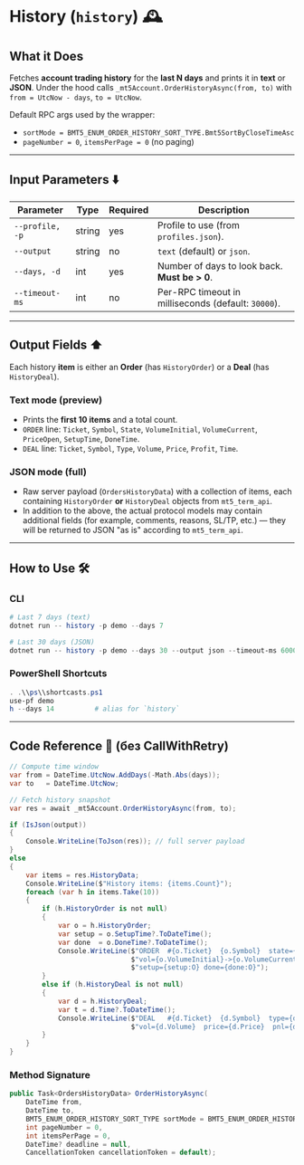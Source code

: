 # History (`history`) 🕰️

## What it Does

Fetches **account trading history** for the **last N days** and prints it in **text** or **JSON**.
Under the hood calls `_mt5Account.OrderHistoryAsync(from, to)` with `from = UtcNow - days`, `to = UtcNow`.

Default RPC args used by the wrapper:

* `sortMode = BMT5_ENUM_ORDER_HISTORY_SORT_TYPE.Bmt5SortByCloseTimeAsc`
* `pageNumber = 0`, `itemsPerPage = 0` (no paging)

---

## Input Parameters ⬇️

| Parameter       | Type   | Required | Description                                         |
| --------------- | ------ | -------- | --------------------------------------------------- |
| `--profile, -p` | string | yes      | Profile to use (from `profiles.json`).              |
| `--output`      | string | no       | `text` (default) or `json`.                         |
| `--days, -d`    | int    | yes      | Number of days to look back. **Must be > 0**.       |
| `--timeout-ms`  | int    | no       | Per-RPC timeout in milliseconds (default: `30000`). |

---

## Output Fields ⬆️

Each history **item** is either an **Order** (has `HistoryOrder`) or a **Deal** (has `HistoryDeal`).

### Text mode (preview)

* Prints the **first 10 items** and a total count.
* `ORDER` line: `Ticket`, `Symbol`, `State`, `VolumeInitial`, `VolumeCurrent`, `PriceOpen`, `SetupTime`, `DoneTime`.
* `DEAL`  line: `Ticket`, `Symbol`, `Type`, `Volume`, `Price`, `Profit`, `Time`.

### JSON mode (full)

* Raw server payload (`OrdersHistoryData`) with a collection of items, each containing `HistoryOrder` **or** `HistoryDeal` objects from `mt5_term_api`.
* In addition to the above, the actual protocol models may contain additional fields (for example, comments, reasons, SL/TP, etc.) — they will be returned to JSON "as is" according to `mt5_term_api`.

---

## How to Use 🛠️

### CLI

```powershell
# Last 7 days (text)
dotnet run -- history -p demo --days 7

# Last 30 days (JSON)
dotnet run -- history -p demo --days 30 --output json --timeout-ms 60000
```

### PowerShell Shortcuts

```powershell
. .\\ps\\shortcasts.ps1
use-pf demo
h --days 14          # alias for `history`
```

---

## Code Reference 🧩 (без CallWithRetry)

```csharp
// Compute time window
var from = DateTime.UtcNow.AddDays(-Math.Abs(days));
var to   = DateTime.UtcNow;

// Fetch history snapshot
var res = await _mt5Account.OrderHistoryAsync(from, to);

if (IsJson(output))
{
    Console.WriteLine(ToJson(res)); // full server payload
}
else
{
    var items = res.HistoryData;
    Console.WriteLine($"History items: {items.Count}");
    foreach (var h in items.Take(10))
    {
        if (h.HistoryOrder is not null)
        {
            var o = h.HistoryOrder;
            var setup = o.SetupTime?.ToDateTime();
            var done  = o.DoneTime?.ToDateTime();
            Console.WriteLine($"ORDER  #{o.Ticket}  {o.Symbol}  state={o.State}  " +
                              $"vol={o.VolumeInitial}->{o.VolumeCurrent}  open={o.PriceOpen}  " +
                              $"setup={setup:O} done={done:O}");
        }
        else if (h.HistoryDeal is not null)
        {
            var d = h.HistoryDeal;
            var t = d.Time?.ToDateTime();
            Console.WriteLine($"DEAL   #{d.Ticket}  {d.Symbol}  type={d.Type}  " +
                              $"vol={d.Volume}  price={d.Price}  pnl={d.Profit}  time={t:O}");
        }
    }
}
```

### Method Signature

```csharp
public Task<OrdersHistoryData> OrderHistoryAsync(
    DateTime from,
    DateTime to,
    BMT5_ENUM_ORDER_HISTORY_SORT_TYPE sortMode = BMT5_ENUM_ORDER_HISTORY_SORT_TYPE.Bmt5SortByCloseTimeAsc,
    int pageNumber = 0,
    int itemsPerPage = 0,
    DateTime? deadline = null,
    CancellationToken cancellationToken = default);
```
